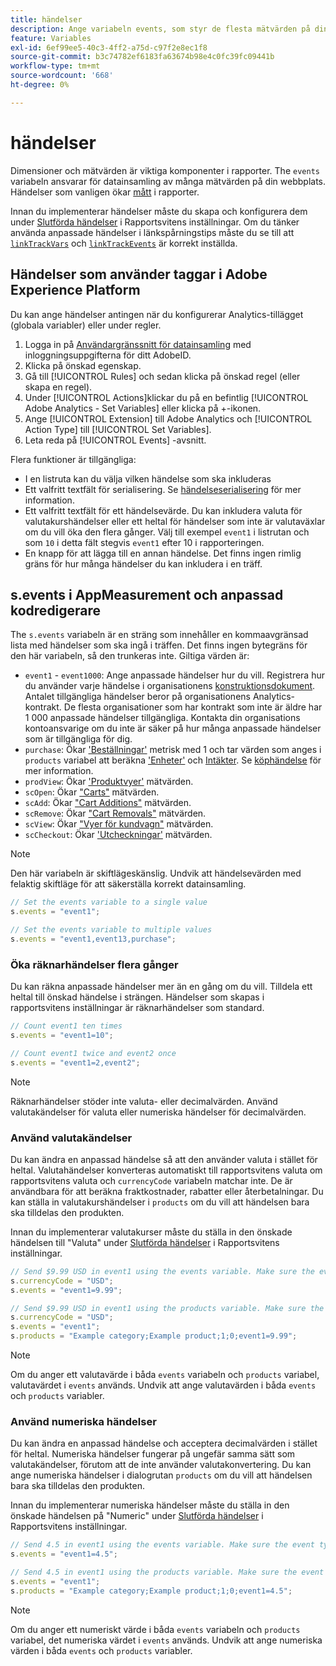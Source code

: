 ```yaml
---
title: händelser
description: Ange variabeln events, som styr de flesta mätvärden på din webbplats.
feature: Variables
exl-id: 6ef99ee5-40c3-4ff2-a75d-c97f2e8ec1f8
source-git-commit: b3c74782ef6183fa63674b98e4c0fc39fc09441b
workflow-type: tm+mt
source-wordcount: '668'
ht-degree: 0%

---
```


# händelser

Dimensioner och mätvärden är viktiga komponenter i rapporter. The `events` variabeln ansvarar för datainsamling av många mätvärden på din webbplats. Händelser som vanligen ökar [mått](/help/components/metrics/overview.md) i rapporter.

Innan du implementerar händelser måste du skapa och konfigurera dem under [Slutförda händelser](/help/admin/admin/c-success-events/success-event.md) i Rapportsvitens inställningar. Om du tänker använda anpassade händelser i länkspårningstips måste du se till att [`linkTrackVars`](../../config-vars/linktrackvars.md) och [`linkTrackEvents`](../../config-vars/linktrackevents.md) är korrekt inställda.

## Händelser som använder taggar i Adobe Experience Platform

Du kan ange händelser antingen när du konfigurerar Analytics-tillägget (globala variabler) eller under regler.

1. Logga in på [Användargränssnitt för datainsamling](https://experience.adobe.com/data-collection) med inloggningsuppgifterna för ditt AdobeID.
2. Klicka på önskad egenskap.
3. Gå till [!UICONTROL Rules] och sedan klicka på önskad regel (eller skapa en regel).
4. Under [!UICONTROL Actions]klickar du på en befintlig [!UICONTROL Adobe Analytics - Set Variables] eller klicka på +-ikonen.
5. Ange [!UICONTROL Extension] till Adobe Analytics och [!UICONTROL Action Type] till [!UICONTROL Set Variables].
6. Leta reda på [!UICONTROL Events] -avsnitt.

Flera funktioner är tillgängliga:

* I en listruta kan du välja vilken händelse som ska inkluderas
* Ett valfritt textfält för serialisering. Se [händelseserialisering](event-serialization.md) för mer information.
* Ett valfritt textfält för ett händelsevärde. Du kan inkludera valuta för valutakurshändelser eller ett heltal för händelser som inte är valutaväxlar om du vill öka den flera gånger. Välj till exempel `event1` i listrutan och som `10` i detta fält stegvis `event1` efter 10 i rapporteringen.
* En knapp för att lägga till en annan händelse. Det finns ingen rimlig gräns för hur många händelser du kan inkludera i en träff.

## s.events i AppMeasurement och anpassad kodredigerare

The `s.events` variabeln är en sträng som innehåller en kommaavgränsad lista med händelser som ska ingå i träffen. Det finns ingen bytegräns för den här variabeln, så den trunkeras inte. Giltiga värden är:

* `event1` - `event1000`: Ange anpassade händelser hur du vill. Registrera hur du använder varje händelse i organisationens [konstruktionsdokument](../../../prepare/solution-design.md). Antalet tillgängliga händelser beror på organisationens Analytics-kontrakt. De flesta organisationer som har kontrakt som inte är äldre har 1 000 anpassade händelser tillgängliga. Kontakta din organisations kontoansvarige om du inte är säker på hur många anpassade händelser som är tillgängliga för dig.
* `purchase`: Ökar [&#39;Beställningar&#39;](/help/components/metrics/orders.md) metrisk med 1 och tar värden som anges i `products` variabel att beräkna [&#39;Enheter&#39;](/help/components/metrics/units.md) och [Intäkter](/help/components/metrics/revenue.md). Se [köphändelse](event-purchase.md) för mer information.
* `prodView`: Ökar [&#39;Produktvyer&#39;](/help/components/metrics/product-views.md) mätvärden.
* `scOpen`: Ökar [&quot;Carts&quot;](/help/components/metrics/carts.md) mätvärden.
* `scAdd`: Ökar [&quot;Cart Additions&quot;](/help/components/metrics/cart-additions.md) mätvärden.
* `scRemove`: Ökar [&quot;Cart Removals&quot;](/help/components/metrics/cart-removals.md) mätvärden.
* `scView`: Ökar [&quot;Vyer för kundvagn&quot;](/help/components/metrics/cart-views.md) mätvärden.
* `scCheckout`: Ökar [&#39;Utcheckningar&#39;](/help/components/metrics/checkouts.md) mätvärden.

>[!NOTE]
>
>Den här variabeln är skiftlägeskänslig. Undvik att händelsevärden med felaktig skiftläge för att säkerställa korrekt datainsamling.

```js
// Set the events variable to a single value
s.events = "event1";

// Set the events variable to multiple values
s.events = "event1,event13,purchase";
```

### Öka räknarhändelser flera gånger

Du kan räkna anpassade händelser mer än en gång om du vill. Tilldela ett heltal till önskad händelse i strängen. Händelser som skapas i rapportsvitens inställningar är räknarhändelser som standard.

```js
// Count event1 ten times
s.events = "event1=10";

// Count event1 twice and event2 once
s.events = "event1=2,event2";
```

>[!NOTE]
>
>Räknarhändelser stöder inte valuta- eller decimalvärden. Använd valutakändelser för valuta eller numeriska händelser för decimalvärden.

### Använd valutakändelser

Du kan ändra en anpassad händelse så att den använder valuta i stället för heltal. Valutahändelser konverteras automatiskt till rapportsvitens valuta om rapportsvitens valuta och `currencyCode` variabeln matchar inte. De är användbara för att beräkna fraktkostnader, rabatter eller återbetalningar. Du kan ställa in valutakurshändelser i `products` om du vill att händelsen bara ska tilldelas den produkten.

Innan du implementerar valutakurser måste du ställa in den önskade händelsen till &quot;Valuta&quot; under [Slutförda händelser](/help/admin/admin/c-success-events/success-event.md) i Rapportsvitens inställningar.

```js
// Send $9.99 USD in event1 using the events variable. Make sure the event type for event1 is Currency in Report suite settings
s.currencyCode = "USD";
s.events = "event1=9.99";

// Send $9.99 USD in event1 using the products variable. Make sure the event type for event1 is Currency in Report suite settings
s.currencyCode = "USD";
s.events = "event1";
s.products = "Example category;Example product;1;0;event1=9.99";
```

>[!NOTE]
>
>Om du anger ett valutavärde i båda `events` variabeln och `products` variabel, valutavärdet i `events` används. Undvik att ange valutavärden i båda `events` och `products` variabler.

### Använd numeriska händelser

Du kan ändra en anpassad händelse och acceptera decimalvärden i stället för heltal. Numeriska händelser fungerar på ungefär samma sätt som valutakändelser, förutom att de inte använder valutakonvertering. Du kan ange numeriska händelser i dialogrutan `products` om du vill att händelsen bara ska tilldelas den produkten.

Innan du implementerar numeriska händelser måste du ställa in den önskade händelsen på &quot;Numeric&quot; under [Slutförda händelser](/help/admin/admin/c-success-events/success-event.md) i Rapportsvitens inställningar.

```js
// Send 4.5 in event1 using the events variable. Make sure the event type for event1 is Numeric in Report suite settings
s.events = "event1=4.5";

// Send 4.5 in event1 using the products variable. Make sure the event type for event1 is Numeric in Report suite settings
s.events = "event1";
s.products = "Example category;Example product;1;0;event1=4.5";
```

>[!NOTE]
>
>Om du anger ett numeriskt värde i båda `events` variabeln och `products` variabel, det numeriska värdet i `events` används. Undvik att ange numeriska värden i båda `events` och `products` variabler.
